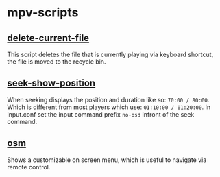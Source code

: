 
# mpv-scripts

## [delete-current-file](src/delete-current-file.lua)

This script deletes the file that is currently playing
via keyboard shortcut, the file is moved to the recycle bin.


## [seek-show-position](src/seek-show-position.lua)

When seeking displays the position and duration like so: `70:00 / 80:00`.
Which is different from most players which use: `01:10:00 / 01:20:00`.
In input.conf set the input command prefix `no-osd` infront of the seek command.


## [osm](src/osm.lua)

Shows a customizable on screen menu,
which is useful to navigate via remote control.
